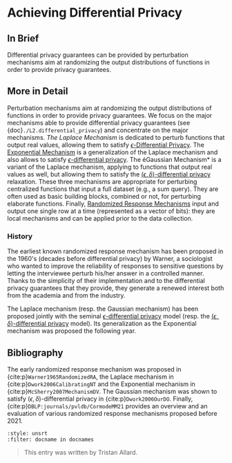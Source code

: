 # Achieving Differential Privacy

<!--# Perturbation Mechanisms-->

## In Brief

Differential privacy guarantees can be provided by perturbation mechanisms aim at randomizing the output distributions of functions in order to provide privacy guarantees.

## More in Detail

Perturbation mechanisms aim at randomizing the output distributions of
functions in order to provide privacy guarantees. We focus on the
major mechanisms able to provide differential privacy guarantees (see
{doc}`./L2.differential_privacy`) and concentrate on the major
mechanisms. *The Laplace Mechanism* <!--{doc}`./L3.laplace`--> 
is dedicated to perturb functions
that output real values, allowing them to satisfy
[$\epsilon$-Differential Privacy](./L3.epsilon_DP). The [Exponential
Mechanism](./L3.exponential) is a generalization of the Laplace
mechanism and also allows to satisfy [$\epsilon$-differential
privacy](./L3.epsilon_DP). The éGaussian Mechanism* <!--[Gaussian mechanism](./L3.gaussian) -->
is a variant of the Laplace mechanism, applying to functions that output
real values as well, but allowing them to satisfy the [$(\epsilon,\delta)$-differential privacy](./L3.epsilon_delta_DP)
relaxation. These three mechanisms are appropriate for perturbing
centralized functions that input a full dataset (e.g., a sum
query). They are often used as basic building blocks, combined or not,
for perturbing elaborate functions. Finally, [Randomized Response
Mechanisms](./L3.local_perturbation) input and output one single row
at a time (represented as a vector of bits): they are local mechanisms
and can be applied prior to the data collection.

### History
The earliest known randomized response mechanism has been proposed in
the 1960's (decades before differential privacy) by Warner, a
sociologist who wanted to improve the reliability of responses to
sensitive questions by letting the interviewee perturb his/her answer
in a controlled manner. Thanks to the simplicity of their
implementation and to the differential privacy guarantees that they
provide, they generate a renewed interest both from the academia and
from the industry.  
<!-- (see, e.g.,
https://www.chromium.org/developers/design-documents/rappor/)--> 

The Laplace mechanism (resp. the Gaussian mechanism) has been proposed jointly with the seminal [$\epsilon$-differential privacy](./L3.epsilon_DP) model (resp. the [$(\epsilon, \delta)$-differential privacy](./L3.epsilon_delta_DP) model). Its generalization as the Exponential mechanism was proposed the following year.


## Bibliography
The early randomized response mechanism was proposed in
{cite:p}`Warner1965RandomizedRA`, the Laplace mechanism in
{cite:p}`Dwork2006CalibratingNT` and the Exponential mechanism in
{cite:p}`McSherry2007MechanismDV`. The Gaussian mechanism was shown to
satisfy $(\epsilon, \delta)$-differential privacy in
{cite:p}`Dwork2006OurDO`. Finally,
{cite:p}`DBLP:journals/pvldb/CormodeMM21` provides an overview and an
evaluation of various randomized response mechanisms proposed before
2021.

```{bibliography}
:style: unsrt
:filter: docname in docnames
```

> This entry was written by Tristan Allard.
